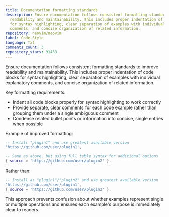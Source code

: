 ```yaml
---
title: Documentation formatting standards
description: Ensure documentation follows consistent formatting standards to improve
  readability and maintainability. This includes proper indentation of code blocks
  for syntax highlighting, clear separation of examples with individual explanatory
  comments, and concise organization of related information.
repository: neovim/neovim
label: Code Style
language: Txt
comments_count: 3
repository_stars: 91433
---
```


Ensure documentation follows consistent formatting standards to improve readability and maintainability. This includes proper indentation of code blocks for syntax highlighting, clear separation of examples with individual explanatory comments, and concise organization of related information.

Key formatting requirements:
- Indent all code blocks properly for syntax highlighting to work correctly
- Provide separate, clear comments for each code example rather than grouping them under a single ambiguous comment
- Condense related bullet points or information into concise, single entries when possible

Example of improved formatting:
```lua
-- Install "plugin1" and use greatest available version
'https://github.com/user/plugin1',

-- Same as above, but using full table syntax for additional options
{ source = 'https://github.com/user/plugin2' },
```

Rather than:
```lua
-- Install as "plugin1"/"plugin2" and use greatest available version
'https://github.com/user/plugin1',
{ source = 'https://github.com/user/plugin2' },
```

This approach prevents confusion about whether examples represent single or multiple operations and ensures each example's purpose is immediately clear to readers.